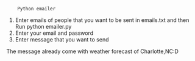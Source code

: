 		Python emailer

1) Enter emails of people that you want to be sent in emails.txt and then Run python emailer.py
2) Enter your email and password
3) Enter message that you want to send

The message already come with weather forecast of Charlotte,NC:D